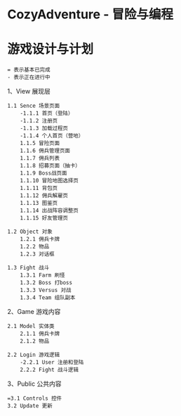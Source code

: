 CozyAdventure - 冒险与编程
===============================


游戏设计与计划
===============================

    = 表示基本已完成
    - 表示正在进行中

1、View 展现层

    1.1 Sence 场景页面
        -1.1.1 首页（登陆）
        -1.1.2 注册页
        -1.1.3 加载过程页
        -1.1.4 个人首页（营地）
        1.1.5 冒险页面
        1.1.6 佣兵管理页面
        1.1.7 佣兵列表
        1.1.8 招募页面（抽卡）
        1.1.9 Boss战页面
        1.1.10 冒险地图选择页
        1.1.11 背包页
        1.1.12 佣兵解雇页
        1.1.13 图鉴页
        1.1.14 出战阵容调整页
        1.1.15 好友管理页

    1.2 Object 对象
        1.2.1 佣兵卡牌
        1.2.2 物品
        1.2.3 对话框

    1.3 Fight 战斗
        1.3.1 Farm 刷怪
        1.3.2 Boss 打boss
        1.3.3 Versus 对战
        1.3.4 Team 组队副本 

2、Game 游戏内容

    2.1 Model 实体类
        2.1.1 佣兵卡牌
        2.1.2 物品

    2.2 Login 游戏逻辑
        -2.2.1 User 注册和登陆
        2.2.2 Fight 战斗逻辑
    
    
3、Public 公共内容

    =3.1 Controls 控件
    3.2 Update 更新